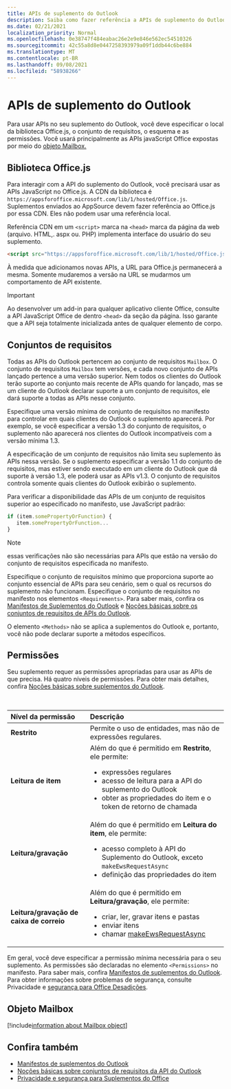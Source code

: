 ```yaml
---
title: APIs de suplemento do Outlook
description: Saiba como fazer referência a APIs de suplemento do Outlook e declarar permissões em seu suplemento do Outlook.
ms.date: 02/21/2021
localization_priority: Normal
ms.openlocfilehash: 0e38747f484eabac26e2e9e846e562ec54510326
ms.sourcegitcommit: 42c55a8d8e0447258393979a09f1ddb44c6be884
ms.translationtype: MT
ms.contentlocale: pt-BR
ms.lasthandoff: 09/08/2021
ms.locfileid: "58938266"
---
```

# <a name="outlook-add-in-apis"></a>APIs de suplemento do Outlook

Para usar APIs no seu suplemento do Outlook, você deve especificar o local da biblioteca Office.js, o conjunto de requisitos, o esquema e as permissões. Você usará principalmente as APIs javaScript Office expostas por meio do [objeto Mailbox.](#mailbox-object)

## <a name="officejs-library"></a>Biblioteca Office.js

Para interagir com a API do suplemento do Outlook, você precisará usar as APIs JavaScript no Office.js. A CDN da biblioteca é `https://appsforoffice.microsoft.com/lib/1/hosted/Office.js`. Suplementos enviados ao AppSource devem fazer referência ao Office.js por essa CDN. Eles não podem usar uma referência local.

Referência CDN em um `<script>` marca na `<head>` marca da página da web (arquivo. HTML,. aspx ou. PHP) implementa interface do usuário do seu suplemento.

```HTML
<script src="https://appsforoffice.microsoft.com/lib/1/hosted/Office.js" type="text/javascript"></script>
```
À medida que adicionamos novas APIs, a URL para Office.js permanecerá a mesma. Somente mudaremos a versão na URL se mudarmos um comportamento de API existente.

> [!IMPORTANT]
> Ao desenvolver um add-in para qualquer aplicativo cliente Office, consulte a API JavaScript Office de dentro `<head>` da seção da página. Isso garante que a API seja totalmente inicializada antes de qualquer elemento de corpo.

## <a name="requirement-sets"></a>Conjuntos de requisitos

Todas as APIs do Outlook pertencem ao conjunto de requisitos `Mailbox`. O conjunto de requisitos `Mailbox` tem versões, e cada novo conjunto de APIs lançado pertence a uma versão superior. Nem todos os clientes do Outlook terão suporte ao conjunto mais recente de APIs quando for lançado, mas se um cliente do Outlook declarar suporte a um conjunto de requisitos, ele dará suporte a todas as APIs nesse conjunto.

Especifique uma versão mínima de conjunto de requisitos no manifesto para controlar em quais clientes do Outlook o suplemento aparecerá. Por exemplo, se você especificar a versão 1.3 do conjunto de requisitos, o suplemento não aparecerá nos clientes do Outlook incompatíveis com a versão mínima 1.3.

A especificação de um conjunto de requisitos não limita seu suplemento às APIs nessa versão. Se o suplemento especificar a versão 1.1 do conjunto de requisitos, mas estiver sendo executado em um cliente do Outlook que dá suporte à versão 1.3, ele poderá usar as APIs v1.3. O conjunto de requisitos controla somente quais clientes do Outlook exibirão o suplemento.

Para verificar a disponibilidade das APIs de um conjunto de requisitos superior ao especificado no manifesto, use JavaScript padrão:

```js
if (item.somePropertyOrFunction) {
   item.somePropertyOrFunction...  
}
```

> [!NOTE]
> essas verificações não são necessárias para APIs que estão na versão do conjunto de requisitos especificada no manifesto.

Especifique o conjunto de requisitos mínimo que proporciona suporte ao conjunto essencial de APIs para seu cenário, sem o qual os recursos do suplemento não funcionam. Especifique o conjunto de requisitos no manifesto nos elementos `<Requirements>`. Para saber mais, confira os [Manifestos de Suplementos do Outlook](manifests.md) e [Noções básicas sobre os conjuntos de requisitos de APIs do Outlook](../reference/requirement-sets/outlook-api-requirement-sets.md).

O elemento `<Methods>` não se aplica a suplementos do Outlook e, portanto, você não pode declarar suporte a métodos específicos.

## <a name="permissions"></a>Permissões

Seu suplemento requer as permissões apropriadas para usar as APIs de que precisa. Há quatro níveis de permissões. Para obter mais detalhes, confira [Noções básicas sobre suplementos do Outlook](understanding-outlook-add-in-permissions.md).

<br/>

|Nível da permissão|Descrição|
|:-----|:-----|
| **Restrito** | Permite o uso de entidades, mas não de expressões regulares. |
| **Leitura de item** | Além do que é permitido em **Restrito**, ele permite:<ul><li>expressões regulares</li><li>acesso de leitura para a API do suplemento do Outlook</li><li>obter as propriedades do item e o token de retorno de chamada</li></ul> |
| **Leitura/gravação** | Além do que é permitido em **Leitura do item**, ele permite:<ul><li>acesso completo à API do Suplemento do Outlook, exceto `makeEwsRequestAsync`</li><li>definição das propriedades do item</li></ul> |
| **Leitura/gravação de caixa de correio** | Além do que é permitido em **Leitura/gravação**, ele permite:<ul><li>criar, ler, gravar itens e pastas</li><li>enviar itens</li><li>chamar [makeEwsRequestAsync](../reference/objectmodel/preview-requirement-set/office.context.mailbox.md#methods)</li></ul> |

Em geral, você deve especificar a permissão mínima necessária para o seu suplemento. As permissões são declaradas no elemento `<Permissions>` no manifesto. Para saber mais, confira [Manifestos de suplementos do Outlook](manifests.md). Para obter informações sobre problemas de segurança, consulte Privacidade e [segurança para Office Desadições](../concepts/privacy-and-security.md).

## <a name="mailbox-object"></a>Objeto Mailbox

[!include[information about Mailbox object](../includes/mailbox-object-desc.md)]

## <a name="see-also"></a>Confira também

- [Manifestos de suplementos do Outlook](manifests.md)
- [Noções básicas sobre conjuntos de requisitos da API do Outlook](../reference/requirement-sets/outlook-api-requirement-sets.md)
- [Privacidade e segurança para Suplementos do Office](../concepts/privacy-and-security.md)
